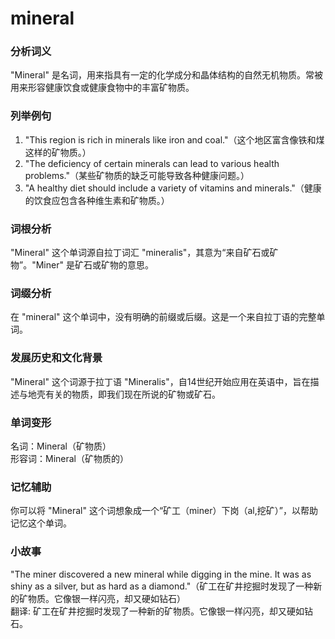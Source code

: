 # mineral

### 分析词义

  

"Mineral" 是名词，用来指具有一定的化学成分和晶体结构的自然无机物质。常被用来形容健康饮食或健康食物中的丰富矿物质。

  

### 列举例句

  

1.  "This region is rich in minerals like iron and coal."（这个地区富含像铁和煤这样的矿物质。）
2.  "The deficiency of certain minerals can lead to various health problems."（某些矿物质的缺乏可能导致各种健康问题。）
3.  "A healthy diet should include a variety of vitamins and minerals."（健康的饮食应包含各种维生素和矿物质。）

  

### 词根分析

  

"Mineral" 这个单词源自拉丁词汇 "mineralis"，其意为“来自矿石或矿物”。"Miner" 是矿石或矿物的意思。

  

### 词缀分析

  

在 "mineral" 这个单词中，没有明确的前缀或后缀。这是一个来自拉丁语的完整单词。

  

### 发展历史和文化背景

  

"Mineral" 这个词源于拉丁语 "Mineralis"，自14世纪开始应用在英语中，旨在描述与地壳有关的物质，即我们现在所说的矿物或矿石。

  

### 单词变形

  

名词：Mineral（矿物质）  
形容词：Mineral（矿物质的）

  

### 记忆辅助

  

你可以将 "Mineral" 这个词想象成一个“矿工（miner）下岗（al,挖矿）”，以帮助记忆这个单词。

  

### 小故事

  

"The miner discovered a new mineral while digging in the mine. It was as shiny as a silver, but as hard as a diamond."（矿工在矿井挖掘时发现了一种新的矿物质。它像银一样闪亮，却又硬如钻石）  
翻译: 矿工在矿井挖掘时发现了一种新的矿物质。它像银一样闪亮，却又硬如钻石。
